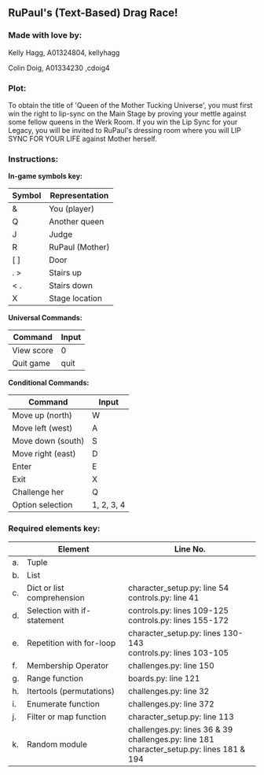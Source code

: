 ## RuPaul's (Text-Based) Drag Race!

### Made with love by:
Kelly Hagg, A01324804, kellyhagg

Colin Doig, A01334230 ,cdoig4

### Plot:
To obtain the title of 'Queen of the Mother Tucking Universe', you must
first win the 
right to lip-sync on the Main Stage by proving your
mettle against some fellow 
queens in the Werk Room. If you win the Lip Sync for
your Legacy, you will be 
invited to RuPaul's dressing room where you will LIP SYNC FOR YOUR LIFE
against Mother herself.


### Instructions:
**In-game symbols key:**

| Symbol | Representation  |
|--------|-----------------|
| &      | You (player)    |                
| Q      | Another queen   |
| J      | Judge           |
| R      | RuPaul (Mother) |
| [ ]    | Door            |
| . >    | Stairs up       |
| < .    | Stairs down     |
| X      | Stage location  |


**Universal Commands:**

| Command    | Input |
|------------|-------|
| View score | 0     |
| Quit game  | quit  |

**Conditional Commands:**

| Command           | Input      |
|-------------------|------------|
| Move up (north)   | W          |
| Move left (west)  | A          |
| Move down (south) | S          |
| Move right (east) | D          |
| Enter             | E          |
| Exit              | X          |
| Challenge her     | Q          |
| Option selection  | 1, 2, 3, 4 |


### Required elements key:
|     | Element                     | Line No.                                                                                         |
|-----|-----------------------------|--------------------------------------------------------------------------------------------------|
| a.  | Tuple                       |                                                                                                  |
| b.  | List                        |                                                                                                  |
| c.  | Dict or list comprehension  | character_setup.py: line 54<br/>controls.py: line 41                                             |
| d.  | Selection with if-statement | controls.py: lines 109-125<br/>controls.py: lines 155-172                                        |
| e.  | Repetition with for-loop    | character_setup.py: lines 130-143<br/>controls.py: lines 103-105                                 |
| f.  | Membership Operator         | challenges.py: line 150                                                                          |
| g.  | Range function              | boards.py: line 121                                                                              |
| h.  | Itertools (permutations)    | challenges.py: line 32                                                                           |
| i.  | Enumerate function          | challenges.py: line 372                                                                          |
| j.  | Filter or map function      | character_setup.py: line 113                                                                     |
| k.  | Random module               | challenges.py: lines 36 & 39<br/>challenges.py: line 181<br/>character_setup.py: lines 181 & 194 |

